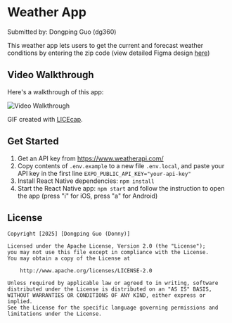 # Weather App

Submitted by: Dongping Guo (dg360)

This weather app lets users to get the current and forecast weather conditions by entering the zip code (view detailed Figma design [here](WeatherNav.fig))

## Video Walkthrough

Here's a walkthrough of this app:

<img src="walkthrough.gif" title='Video Walkthrough' width='' alt='Video Walkthrough'/>

GIF created with [LICEcap](https://www.cockos.com/licecap/).


## Get Started

1. Get an API key from https://www.weatherapi.com/
2. Copy contents of `.env.example` to a new file `.env.local`, and paste your API key in the first line `EXPO_PUBLIC_API_KEY="your-api-key"`
3. Install React Native dependencies:  `npm install`
6. Start the React Native app: `npm start` and follow the instruction to open the app (press "i" for iOS, press "a" for Android)



## License

    Copyright [2025] [Dongping Guo (Donny)]
    
    Licensed under the Apache License, Version 2.0 (the "License");
    you may not use this file except in compliance with the License.
    You may obtain a copy of the License at
    
        http://www.apache.org/licenses/LICENSE-2.0
    
    Unless required by applicable law or agreed to in writing, software
    distributed under the License is distributed on an "AS IS" BASIS,
    WITHOUT WARRANTIES OR CONDITIONS OF ANY KIND, either express or implied.
    See the License for the specific language governing permissions and
    limitations under the License.